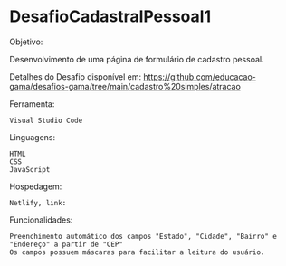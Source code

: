 # DesafioCadastralPessoal1

Objetivo:

Desenvolvimento de uma página de formulário de cadastro pessoal.

Detalhes do Desafio disponível em: https://github.com/educacao-gama/desafios-gama/tree/main/cadastro%20simples/atracao

Ferramenta:

    Visual Studio Code

Linguagens:

    HTML
    CSS
    JavaScript

Hospedagem:

    Netlify, link:

Funcionalidades:

    Preenchimento automático dos campos "Estado", "Cidade", "Bairro" e "Endereço" a partir de "CEP"
    Os campos possuem máscaras para facilitar a leitura do usuário.
